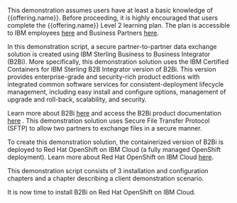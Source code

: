 This demonstration assumes users have at least a basic knowledge of {{offering.name}}. Before proceeding, it is highly encouraged that users complete the {{offering.name}} Level 2 learning plan. The plan is accessible to IBM employees <a href="https://yourlearning.ibm.com/activity/PLAN-C22C127B3AEC" target="_blank">here</a> and Business Partners <a href="https://learn.ibm.com/course/view.php?id=11891" target="_blank">here</a>.

In this demonstration script, a secure partner-to-partner data exchange solution is created using IBM Sterling Business to Business Integrator (B2Bi). More specifically, this demonstration solution uses the IBM Certified Containers for IBM Sterling B2B Integrator version of B2Bi.  This version provides enterprise-grade and security-rich product editions with integrated common software services for consistent-deployment lifecycle management, including easy install and configure options, management of upgrade and roll-back, scalability, and security.

Learn more about B2Bi <a href="https://www.ibm.com/products/b2b-integrator" target="_blank">here</a> and access the B2Bi product documentation <a href="https://www.ibm.com/docs/en/b2b-integrator?topic=SS3JSW/sb2b_home/product_welcome_kc_b2bi.html" target="_blank">here</a> . This demonstration solution uses Secure File Transfer Protocol (SFTP) to allow two partners to exchange files in a secure manner.

To create this demonstration solution, the containerized version of B2Bi is deployed to Red Hat OpenShift on IBM Cloud (a fully managed OpenShift deployment).  Learn more about Red Hat OpenShift on IBM Cloud <a href="https://www.ibm.com/cloud/openshift" target="_blank">here</a>.

This demonstration script consists of 3 installation and configuration chapters and a chapter describing a client demonstration scenario.

It is now time to install B2Bi on Red Hat OpenShift on IBM Cloud.
